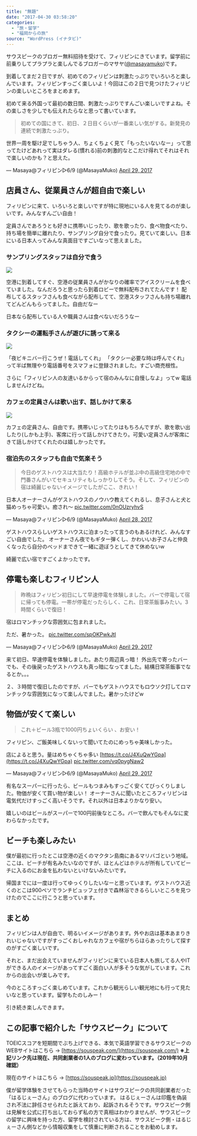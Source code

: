 ```yaml
---
title: "無題"
date: "2017-04-30 03:58:20"
categories:
  - "旅・留学"
  - "福岡からの旅"
source: "WordPress (イナタビ)"
---
```


サウスピークのブロガー無料招待を受けて、フィリピンにきています。留学前に前乗りしてプラプラと楽しんでるブロガーのマサヤ([@masayamuko](https://twitter.com/MasayaMuko))です。

到着してまだ２日ですが、初めてのフィリピンは刺激たっぷりでいろいろと楽しんでいます。フィリピンすっごく楽しいよ！今回はこの２日で見つけたフィリピンの楽しいところをまとめます。

初めて来る外国って最初の数日間、刺激たっぷりですんごい楽しいですよね。その楽しさを少しでも伝えれたらなと思って書いています。

> 初めての国にきて、初日、２日目くらいが一番楽しい気がする。新発見の連続で刺激たっぷり。

世界一周を駆け足でしちゃう人、ちょくちょく見て「もったいないなー」って思ってたけどあれって実はダレる(慣れる)前の刺激的なとこだけ得れてそれはそれで楽しいのかも？と思えた。

— Masaya@フィリピン▷6/9 (@MasayaMuko) [April 29, 2017](https://twitter.com/MasayaMuko/status/858175782652227584)

## 店員さん、従業員さんが超自由で楽しい

フィリピンに来て、いろいろと楽しいですが特に現地にいる人を見てるのが楽しいです。みんなすんごい自由！

定員さんであろうとも好きに携帯いじったり、歌を歌ったり、食べ物食べたり、持ち場を簡単に離れたり、サンプリング自分で食ったり。見ていて楽しい。日本にいる日本人ってみんな真面目ですごいなって思えました。

### サンプリングスタッフは自分で食う

![](https://masayamuko.com/wp/wp-content/uploads/2017/04/写真-2017-04-28-9-03-23.jpg)

空港に到着してすぐ、空港の従業員さんがかなりの確率でアイスクリームを食べていました。なんだろうと思ったら到着ロビーで無料配布されてたんです！
配布してるスタッフさんも食べながら配布してて、空港スタッフさんも持ち場離れてどんどんもらってました。自由だなー

日本なら配布している人や職員さんは食べないだろうなー

### タクシーの運転手さんが遊びに誘って来る

![](https://masayamuko.com/wp/wp-content/uploads/2017/04/写真-2017-04-28-16-55-38.jpg)

「夜ビキニバー行こうぜ！電話してくれ」
「タクシー必要な時は呼んでくれ」
って半ば無理やり電話番号をスマフォに登録されました。すごい商売根性。

さらに「フィリピン人の友達いるからって宿のみんなに自慢しなよ」ってw
電話しませんけどね。

### カフェの定員さんは歌い出す、話しかけて来る

![](https://masayamuko.com/wp/wp-content/uploads/2017/04/写真-2017-04-28-14-32-29.jpg)

カフェの定員さん、自由です。携帯いじってたりはもちろんですが、歌を歌い出したり(しかも上手)、客席に行って話しかけてきたり。可愛い定員さんが客席にきて話しかけてくれたのは嬉しかったです。

### 宿泊先のスタッフも自由で気楽そう

> 今日のゲストハウスは大当たり！高級ホテルが並ぶ中の高級住宅地の中で門番さんがいてセキュリティもしっかりしてそう。そして、フィリピンの宿は綺麗じゃないイメージでしたがここ、きれい！

日本人オーナーさんがゲストハウスのノウハウ教えてくれるし、息子さんと犬と猫めっちゃ可愛い。癒され〜 [pic.twitter.com/0nOUzryhvS](https://t.co/0nOUzryhvS)

— Masaya@フィリピン▷6/9 (@MasayaMuko) [April 28, 2017](https://twitter.com/MasayaMuko/status/857853550017134593)

ゲストハウスらしいゲストハウスに泊まったって言うのもあるけれど、みんなすごい自由でした。
オーナーさん夜でもギター弾くし、かわいいお子さんと仲良くなったら自分のベッドまできて一緒に遊ぼうとしてきて休めないw

綺麗で広い宿ですごくよかったです。

## 停電も楽しむフィリピン人

> 昨晩はフィリピン初日にして早速停電を体験しました。バーで停電して宿に帰っても停電。一帯が停電だったらしく、これ、日常茶飯事みたい。3時間くらいで復旧！

宿はロマンチックな雰囲気に包まれました。

ただ、暑かった。 [pic.twitter.com/spOKPwkJtl](https://t.co/spOKPwkJtl)

— Masaya@フィリピン▷6/9 (@MasayaMuko) [April 29, 2017](https://twitter.com/MasayaMuko/status/858173948952887297)

来て初日、早速停電を体験しました。あたり周辺真っ暗！
外出先で寄ったバーでも、その後戻ったゲストハウスも真っ暗になってました。結構日常茶飯事でなるとか。。。

２、３時間で復旧したのですが、バーでもゲストハウスでもロウソク灯してロマンチックな雰囲気になって楽しんでました。暑かったけどw

## 物価が安くて楽しい

> これ＋ビール3瓶で1000円ちょいくらい
、お安い！

フィリピン、ご飯美味しくないって聞いてたのにめっちゃ美味しかった。

店によると思う。量はめちゃくちゃ多い [https://t.co/J4XuQwYGpa](https://t.co/J4XuQwYGpa) [pic.twitter.com/vq0pygNaw2](https://t.co/vq0pygNaw2)

— Masaya@フィリピン▷6/9 (@MasayaMuko) [April 29, 2017](https://twitter.com/MasayaMuko/status/858169091328266244)

有名なスーパーに行ったら、ビールもつまみもすっごく安くてびっくりしました。物価が安くて買い物が楽しい！
オーナーさんに聞いたところフィリピンは電気代だけすっごく高いそうです。それ以外は日本よりかなり安い。

嬉しいのはビールがスーパーで100円前後なところ。バーで飲んでもそんなに変わらなかったです。

## ビーチも楽しみたい

僕が最初に行ったとこは空港の近くのマクタン島南にあるマリバゴという地域。ここは、ビーチが有名みたいなのですが、ほとんどはホテルが所有していてビーチに入るのにお金を払わないといけないみたいです。

帰国までには一度は行ってゆっくりしたいなーと思っています。ゲストハウス近くのとこは900ペソでランチビュッフェ付きで森林浴できるらしいところを見つけたのでここに行こうと思っています。

## まとめ

フィリピンは人が自由で、明るいイメージがあります。外やお店は基本あまりきれいじゃないですがすっごくおしゃれなカフェや宿がちらほらあったりして探すのがすごく楽しいです。

それと、まだ出会えていませんがフィリピンに来ている日本人も旅してる人やITができる人のイメージがあってすごく面白い人が多そうな気がしています。これからの出会いが楽しみです。

今のところすっごく楽しめています。これから観光らしい観光地にも行って見たいなと思っています。留学もたのしみー！

引き続き楽しんできます。

## この記事で紹介した「サウスピーク」について

TOEICスコアを短期間でぶち上げできる、本気で英語学習できるサウスピークのWEBサイトはこちら
→ [https://souspeak.com/](https://souspeak.com/)
**※上記リンク先は現在、共同創業者の1人のブログに変わっています。（2019年10月確認）**

現在のサイトはこちら
→ [https://souspeak.jp](https://souspeak.jp)

僕が留学体験をさせてもらった当時のサイトはサウスピークの共同創業者だった「はるじぇーさん」のブログに代わっています。
はるじぇーさんは印鑑を偽装され不法に辞任させられたと訴えており、起訴されるそうです。サウスピーク側は見解を公式に打ち出しておらず私の方で真相はわかりませんが、サウスピークの留学に興味を持った方、留学を検討されている方は、サウスピーク側・はるじぇーさん側などから情報収集をして慎重に判断されることをお勧めします。